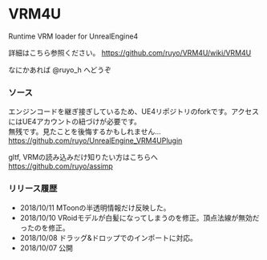 # VRM4U
Runtime VRM loader for UnrealEngine4

詳細はこちら参照ください。
https://github.com/ruyo/VRM4U/wiki/VRM4U

なにかあれば @ruyo_h へどうぞ

### ソース
エンジンコードを継ぎ接ぎしているため、UE4リポジトリのforkです。アクセスにはUE4アカウントの紐づけが必要です。  
無残です。見たことを後悔するかもしれません…  
https://github.com/ruyo/UnrealEngine_VRM4UPlugin

gltf, VRMの読み込みだけ知りたい方はこちらへ  
https://github.com/ruyo/assimp

### リリース履歴
- 2018/10/11 MToonの半透明情報だけ反映した。
- 2018/10/10 VRoidモデルが白髪になってしまうのを修正。頂点法線が無効だったのを修正。
- 2018/10/08 ドラッグ&ドロップでのインポートに対応。
- 2018/10/07 公開
